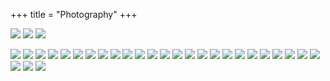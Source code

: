 +++
title = "Photography"
+++


![](/photos/155238895_1036081357198161_1512727636825151953_n.jpg)
![](/photos/161776081_1031307377394779_3200227547682183740_n.jpg)
![](/photos/166686481_455618125707899_4522023936286431349_n.jpg)

![](/photos/176052263_2769561073374034_723519283204773325_n.jpg)
![](/photos/196514905_960844674675061_2719893209536194359_n.jpg)
![](/photos/196619240_102120612055907_1933902003892750331_n.jpg)
![](/photos/219493091_245815007126609_8718371875441681905_n.jpg)
![](/photos/234554883_1139475329793855_549979313040508821_n.jpg)
![](/photos/234837444_3007920249419938_410415942983490099_n.jpg)
![](/photos/235820319_663591581709568_2452329192182802488_n.jpg)
![](/photos/236108076_202914811806419_1658143739826612998_n.jpg)
![](/photos/236852085_336664844865348_7488842767318559366_n.jpg)
![](/photos/237272267_265998718347132_1745955939309044195_n.jpg)
![](/photos/240640962_197289875718734_3104341248338499500_n.jpg)
![](/photos/244753807_138390471858873_1839511314134752728_n.jpg)
![](/photos/245539320_456410925748889_3122021840450116039_n.jpg)
![](/photos/246496155_205050091741374_1386169533154122714_n.jpg)
![](/photos/246731076_460109412055721_7477251153443495721_n.jpg)
![](/photos/247373618_1232194410622990_8543966636152638233_n.jpg)
![](/photos/247464962_199439365638426_9068062838650488785_n.jpg)
![](/photos/269021254_1913981162115866_2363731857241627406_n.jpg)
![](/photos/82923020_810854629427530_2684668313076993646_n.jpg)
![](/photos/83774018_237895250543096_7106469478374643566_n.jpg)
![](/photos/83812106_519106825401138_5258706122113304176_n.jpg)
![](/photos/148646644_1845832668902461_4601841049058803332_n.jpg)
![](/photos/152958459_3767142683353118_7144612083438088392_n.jpg)
![](/photos/153012396_261540422210180_7828426170247924213_n.jpg)
![](/photos/154066067_430887901323544_3757356996149336523_n.jpg)
![](/photos/154373120_904881773621785_1250575045165996055_n.jpg)
![](/photos/167433811_122937163140231_3932393510916942393_n.jpg)
![](/photos/168854041_2793287337651492_3162864252910852112_n.jpg)